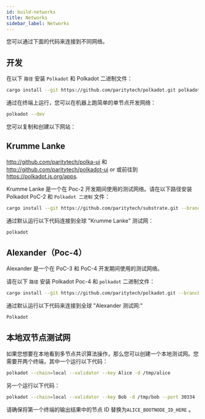 ```yaml
---
id: build-networks
title: Networks
sidebar_label: Networks
---
```


您可以通过下面的代码来连接到不同网络。

## 开发

在以下 `路径` 安装 `Polkadot` 和 Polkadot 二进制文件：

```bash
cargo install --git https://github.com/paritytech/polkadot.git polkadot
```

通过在终端上运行，您可以在机器上跑简单的单节点开发网络：

```bash
polkadot --dev
```

您可以复制和创建以下网站：

## Krumme Lanke

http://github.com/paritytech/polka-ui 和 http://github.com/paritytech/polkadot-ui or 或前往到 https://polkadot.js.org/apps.

Krumme Lanke 是一个在 Poc-2 开发期间使用的测试网络。请在以下路径安装 Polkadot PoC-2 和 `Polkadot 二进制` 文件：

```bash
cargo install --git https://github.com/paritytech/substrate.git --branch v0.2 polkadot
```

通过默认运行以下代码连接到全球 "Krumme Lanke" 测试网：

```bash
polkadot
```

## Alexander（Poc-4）

Alexander 是一个在 PoC-3 和 PoC-4 开发期间使用的测试网络。

请在以下 `路径` 安装 Polkadot Poc-4 和 `polkadot` 二进制文件：

```bash
cargo install --git https://github.com/paritytech/polkadot.git --branch v0.4 polkadot
```

通过默认运行以下代码来连接到全球 "Alexander 测试网:"

```bash
Polkadot
```

## 本地双节点测试网

如果您想要在本地看到多节点共识算法操作，那么您可以创建一个本地测试网。您需要开两个终端，其中一个运行以下代码：

```bash
polkadot --chain=local --validator --key Alice -d /tmp/alice
```

另一个运行以下代码：

```bash
polkadot --chain=local --validator --key Bob -d /tmp/bob --port 30334 --bootnodes '/ip4/127.0.0.1/tcp/30333/p2p/ALICE_BOOTNODE_ID_HERE'
```

请确保将第一个终端的输出结果中的节点 ID 替换为`ALICE_BOOTNODE_ID_HERE` 。
